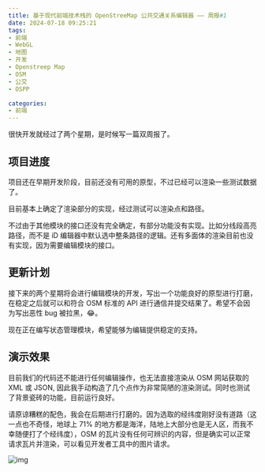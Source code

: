 ```yaml
---
title: 基于现代前端技术栈的 OpenStreeMap 公共交通关系编辑器 —— 周报#1
date: 2024-07-18 09:25:21
tags:
- 前端
- WebGL
- 地图
- 开发
- Openstreep Map
- OSM
- 公交
- OSPP

categories:
- 前端
---
```


很快开发就经过了两个星期，是时候写一篇双周报了。

## 项目进度

项目还在早期开发阶段，目前还没有可用的原型，不过已经可以渲染一些测试数据了。

目前基本上确定了渲染部分的实现，经过测试可以渲染点和路径。

不过由于其他模块的接口还没有完全确定，有部分功能没有实现。比如分线段高亮路径，而不是 iD 编辑器中默认选中整条路径的逻辑。还有多面体的渲染目前也没有实现，因为需要编辑模块的接口。

## 更新计划

接下来的两个星期将会进行编辑模块的开发，写出一个功能良好的原型进行打磨，在稳定之后就可以和符合 OSM 标准的 API 进行通信并提交结果了。希望不会因为写出恶性 bug 被拉黑，😂。

现在正在编写状态管理模块，希望能够为编辑提供稳定的支持。

## 演示效果

目前我们的代码还不能进行任何编辑操作，也无法直接渲染从 OSM 网站获取的 XML 或 JSON, 因此我手动构造了几个点作为非常简陋的渲染测试。同时也测试了背景瓷砖的功能，目前运行良好。

请原谅糟糕的配色，我会在后期进行打磨的。因为选取的经纬度刚好没有道路（这一点也不奇怪，地球上 71% 的地方都是海洋，陆地上大部分也是无人区，而我不幸随便打了个经纬度），OSM 的瓦片没有任何可辨识的内容，但是确实可以正常请求瓦片并渲染，可以看见开发者工具中的图片请求。

![img](/zh-cn/weekly-post-busfensi-1/2024-07-18/screenshot.png)
